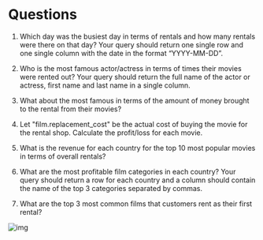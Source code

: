 # Questions

1. Which day was the busiest day in terms
of rentals and how many rentals were
there on that day? Your query should
return one single row and one single
column with the date in the format
“YYYY-MM-DD”.

2. Who is the most famous actor/actress in
terms of times their movies were rented
out? Your query should return the full
name of the actor or actress, first name
and last name in a single column.

3. What about the most famous in terms of the amount of money brought to the rental from
their movies?

4. Let "film.replacement_cost​" be the actual cost of buying the movie for the rental shop.
Calculate the profit/loss for each movie.

5. What is the revenue for each country for the top 10 most popular movies in terms of
overall rentals?

6. What are the most profitable film categories in each country? Your query should return a
row for each country and a column should contain the name of the top 3 categories
separated by commas.

7. What are the top 3 most common films that customers rent as their first rental?

![img](https://sp.postgresqltutorial.com/wp-content/uploads/2018/03/dvd-rental-sample-database-diagram.png)
